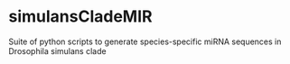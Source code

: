 # simulansCladeMIR
Suite of python scripts to generate species-specific miRNA sequences in Drosophila simulans clade

